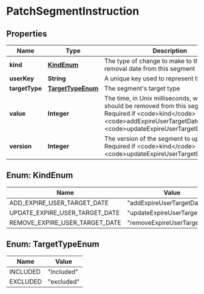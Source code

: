 

# PatchSegmentInstruction


## Properties

| Name | Type | Description | Notes |
|------------ | ------------- | ------------- | -------------|
|**kind** | [**KindEnum**](#KindEnum) | The type of change to make to the user&#39;s removal date from this segment |  |
|**userKey** | **String** | A unique key used to represent the user |  |
|**targetType** | [**TargetTypeEnum**](#TargetTypeEnum) | The segment&#39;s target type |  |
|**value** | **Integer** | The time, in Unix milliseconds, when the user should be removed from this segment. Required if &lt;code&gt;kind&lt;/code&gt; is &lt;code&gt;addExpireUserTargetDate&lt;/code&gt; or &lt;code&gt;updateExpireUserTargetDate&lt;/code&gt;. |  [optional] |
|**version** | **Integer** | The version of the segment to update. Required if &lt;code&gt;kind&lt;/code&gt; is &lt;code&gt;updateExpireUserTargetDate&lt;/code&gt;. |  [optional] |



## Enum: KindEnum

| Name | Value |
|---- | -----|
| ADD_EXPIRE_USER_TARGET_DATE | &quot;addExpireUserTargetDate&quot; |
| UPDATE_EXPIRE_USER_TARGET_DATE | &quot;updateExpireUserTargetDate&quot; |
| REMOVE_EXPIRE_USER_TARGET_DATE | &quot;removeExpireUserTargetDate&quot; |



## Enum: TargetTypeEnum

| Name | Value |
|---- | -----|
| INCLUDED | &quot;included&quot; |
| EXCLUDED | &quot;excluded&quot; |



